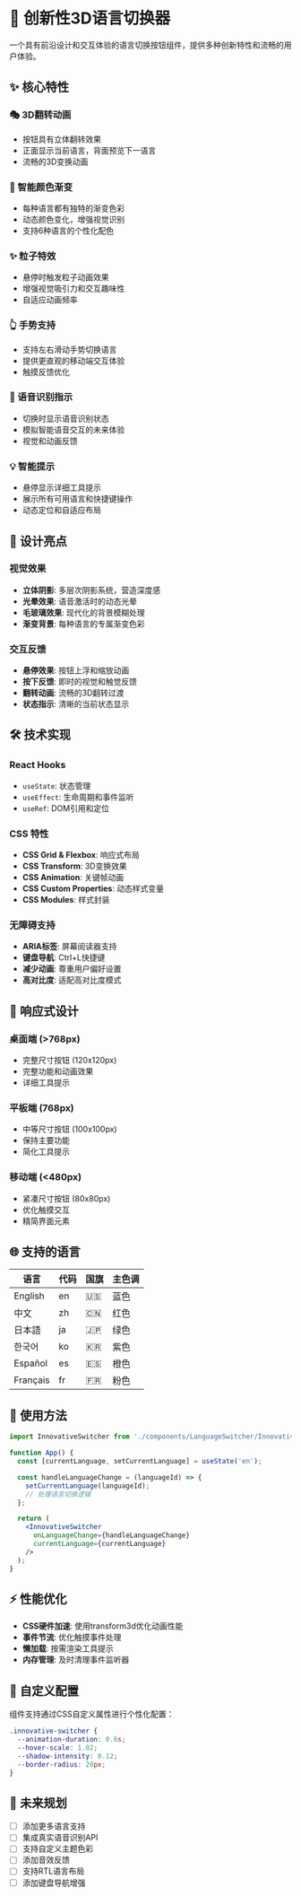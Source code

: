 # 🚀 创新性3D语言切换器

一个具有前沿设计和交互体验的语言切换按钮组件，提供多种创新特性和流畅的用户体验。

## ✨ 核心特性

### 🎭 3D翻转动画
- 按钮具有立体翻转效果
- 正面显示当前语言，背面预览下一语言
- 流畅的3D变换动画

### 🌈 智能颜色渐变
- 每种语言都有独特的渐变色彩
- 动态颜色变化，增强视觉识别
- 支持6种语言的个性化配色

### ✨ 粒子特效
- 悬停时触发粒子动画效果
- 增强视觉吸引力和交互趣味性
- 自适应动画频率

### 👆 手势支持
- 支持左右滑动手势切换语言
- 提供更直观的移动端交互体验
- 触摸反馈优化

### 🎤 语音识别指示
- 切换时显示语音识别状态
- 模拟智能语音交互的未来体验
- 视觉和动画反馈

### 💡 智能提示
- 悬停显示详细工具提示
- 展示所有可用语言和快捷键操作
- 动态定位和自适应布局

## 🎨 设计亮点

### 视觉效果
- **立体阴影**: 多层次阴影系统，营造深度感
- **光晕效果**: 语音激活时的动态光晕
- **毛玻璃效果**: 现代化的背景模糊处理
- **渐变背景**: 每种语言的专属渐变色彩

### 交互反馈
- **悬停效果**: 按钮上浮和缩放动画
- **按下反馈**: 即时的视觉和触觉反馈
- **翻转动画**: 流畅的3D翻转过渡
- **状态指示**: 清晰的当前状态显示

## 🛠️ 技术实现

### React Hooks
- `useState`: 状态管理
- `useEffect`: 生命周期和事件监听
- `useRef`: DOM引用和定位

### CSS 特性
- **CSS Grid & Flexbox**: 响应式布局
- **CSS Transform**: 3D变换效果
- **CSS Animation**: 关键帧动画
- **CSS Custom Properties**: 动态样式变量
- **CSS Modules**: 样式封装

### 无障碍支持
- **ARIA标签**: 屏幕阅读器支持
- **键盘导航**: Ctrl+L快捷键
- **减少动画**: 尊重用户偏好设置
- **高对比度**: 适配高对比度模式

## 📱 响应式设计

### 桌面端 (>768px)
- 完整尺寸按钮 (120x120px)
- 完整功能和动画效果
- 详细工具提示

### 平板端 (768px)
- 中等尺寸按钮 (100x100px)
- 保持主要功能
- 简化工具提示

### 移动端 (<480px)
- 紧凑尺寸按钮 (80x80px)
- 优化触摸交互
- 精简界面元素

## 🌐 支持的语言

| 语言 | 代码 | 国旗 | 主色调 |
|------|------|------|--------|
| English | en | 🇺🇸 | 蓝色 |
| 中文 | zh | 🇨🇳 | 红色 |
| 日本語 | ja | 🇯🇵 | 绿色 |
| 한국어 | ko | 🇰🇷 | 紫色 |
| Español | es | 🇪🇸 | 橙色 |
| Français | fr | 🇫🇷 | 粉色 |

## 🎯 使用方法

```jsx
import InnovativeSwitcher from './components/LanguageSwitcher/InnovativeSwitcher';

function App() {
  const [currentLanguage, setCurrentLanguage] = useState('en');

  const handleLanguageChange = (languageId) => {
    setCurrentLanguage(languageId);
    // 处理语言切换逻辑
  };

  return (
    <InnovativeSwitcher 
      onLanguageChange={handleLanguageChange}
      currentLanguage={currentLanguage}
    />
  );
}
```

## ⚡ 性能优化

- **CSS硬件加速**: 使用transform3d优化动画性能
- **事件节流**: 优化触摸事件处理
- **懒加载**: 按需渲染工具提示
- **内存管理**: 及时清理事件监听器

## 🔧 自定义配置

组件支持通过CSS自定义属性进行个性化配置：

```css
.innovative-switcher {
  --animation-duration: 0.6s;
  --hover-scale: 1.02;
  --shadow-intensity: 0.12;
  --border-radius: 20px;
}
```

## 🚀 未来规划

- [ ] 添加更多语言支持
- [ ] 集成真实语音识别API
- [ ] 支持自定义主题色彩
- [ ] 添加音效反馈
- [ ] 支持RTL语言布局
- [ ] 添加键盘导航增强